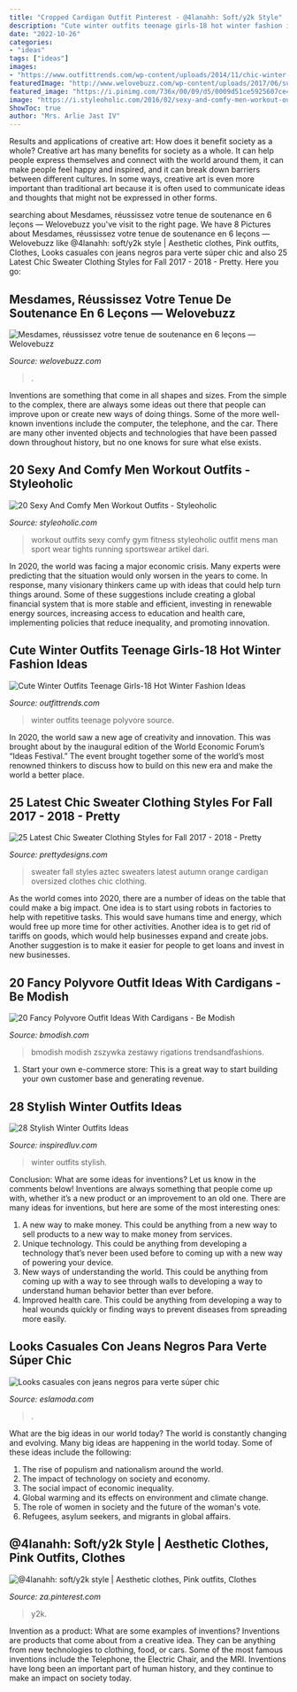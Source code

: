 ```yaml
---
title: "Cropped Cardigan Outfit Pinterest - @4lanahh: Soft/y2k Style"
description: "Cute winter outfits teenage girls-18 hot winter fashion ideas"
date: "2022-10-26"
categories:
- "ideas"
tags: ["ideas"]
images:
- "https://www.outfittrends.com/wp-content/uploads/2014/11/chic-winter-outfits-for-teenage-girls.jpg"
featuredImage: "http://www.welovebuzz.com/wp-content/uploads/2017/06/summer-interview-work-outfit-idea-18.jpg"
featured_image: "https://i.pinimg.com/736x/00/09/d5/0009d51ce5925607ce49994c2209dc85.jpg"
image: "https://i.styleoholic.com/2016/02/sexy-and-comfy-men-workout-outfits-18.jpg"
ShowToc: true
author: "Mrs. Arlie Jast IV"
---
```



Results and applications of creative art: How does it benefit society as a whole?
Creative art has many benefits for society as a whole. It can help people express themselves and connect with the world around them, it can make people feel happy and inspired, and it can break down barriers between different cultures. In some ways, creative art is even more important than traditional art because it is often used to communicate ideas and thoughts that might not be expressed in other forms.

	

		
searching about Mesdames, réussissez votre tenue de soutenance en 6 leçons — Welovebuzz you've visit to the right page. We have 8 Pictures about Mesdames, réussissez votre tenue de soutenance en 6 leçons — Welovebuzz like @4lanahh: soft/y2k style | Aesthetic clothes, Pink outfits, Clothes, Looks casuales con jeans negros para verte súper chic and also 25 Latest Chic Sweater Clothing Styles for Fall 2017 - 2018 - Pretty. Here you go:
		
    
## Mesdames, Réussissez Votre Tenue De Soutenance En 6 Leçons — Welovebuzz

<img loading=lazy src="http://www.welovebuzz.com/wp-content/uploads/2017/06/summer-interview-work-outfit-idea-18.jpg" onerror="this.onerror=null;this.src='https://tse2.mm.bing.net/th?id=OIP.K1g85_KeA_HFkcYRhlP3aQHaHa&amp;pid=15.1';" alt="Mesdames, réussissez votre tenue de soutenance en 6 leçons — Welovebuzz">

_Source: welovebuzz.com_

>. 

	

Inventions are something that come in all shapes and sizes. From the simple to the complex, there are always some ideas out there that people can improve upon or create new ways of doing things. Some of the more well-known inventions include the computer, the telephone, and the car. There are many other invented objects and technologies that have been passed down throughout history, but no one knows for sure what else exists.

    
## 20 Sexy And Comfy Men Workout Outfits - Styleoholic

<img loading=lazy src="https://i.styleoholic.com/2016/02/sexy-and-comfy-men-workout-outfits-18.jpg" onerror="this.onerror=null;this.src='https://tse2.mm.bing.net/th?id=OIP.WEK5O_DIMMM1A8iO60vbBQHaLH&amp;pid=15.1';" alt="20 Sexy And Comfy Men Workout Outfits - Styleoholic">

_Source: styleoholic.com_

>workout outfits sexy comfy gym fitness styleoholic outfit mens man sport wear tights running sportswear artikel dari. 

	

In 2020, the world was facing a major economic crisis. Many experts were predicting that the situation would only worsen in the years to come. In response, many visionary thinkers came up with ideas that could help turn things around. Some of these suggestions include creating a global financial system that is more stable and efficient, investing in renewable energy sources, increasing access to education and health care, implementing policies that reduce inequality, and promoting innovation.

    
## Cute Winter Outfits Teenage Girls-18 Hot Winter Fashion Ideas

<img loading=lazy src="https://www.outfittrends.com/wp-content/uploads/2014/11/chic-winter-outfits-for-teenage-girls.jpg" onerror="this.onerror=null;this.src='https://tse4.mm.bing.net/th?id=OIP.xIbrY9rJK_Fo7X4tXhZL7AAAAA&amp;pid=15.1';" alt="Cute Winter Outfits Teenage Girls-18 Hot Winter Fashion Ideas">

_Source: outfittrends.com_

>winter outfits teenage polyvore source. 

	

In 2020, the world saw a new age of creativity and innovation. This was brought about by the inaugural edition of the World Economic Forum’s “Ideas Festival.” The event brought together some of the world’s most renowned thinkers to discuss how to build on this new era and make the world a better place.

    
## 25 Latest Chic Sweater Clothing Styles For Fall 2017 - 2018 - Pretty

<img loading=lazy src="http://www.prettydesigns.com/wp-content/uploads/2013/10/sweater-for-fall.jpg" onerror="this.onerror=null;this.src='https://tse4.mm.bing.net/th?id=OIP.-v8Y4l8qbAZmDm0SM0O1AAHaL2&amp;pid=15.1';" alt="25 Latest Chic Sweater Clothing Styles for Fall 2017 - 2018 - Pretty">

_Source: prettydesigns.com_

>sweater fall styles aztec sweaters latest autumn orange cardigan oversized clothes chic clothing. 

	

As the world comes into 2020, there are a number of ideas on the table that could make a big impact. One idea is to start using robots in factories to help with repetitive tasks. This would save humans time and energy, which would free up more time for other activities. Another idea is to get rid of tariffs on goods, which would help businesses expand and create jobs. Another suggestion is to make it easier for people to get loans and invest in new businesses.

    
## 20 Fancy Polyvore Outfit Ideas With Cardigans - Be Modish

<img loading=lazy src="https://bmodish.com/wp-content/uploads/2014/03/peach-cardigan-outfit.jpg" onerror="this.onerror=null;this.src='https://tse4.mm.bing.net/th?id=OIP.ezDC7myTVMLHUiwFOgm1VwHaKK&amp;pid=15.1';" alt="20 Fancy Polyvore Outfit Ideas With Cardigans - Be Modish">

_Source: bmodish.com_

>bmodish modish zszywka zestawy rigations trendsandfashions. 

	

1. Start your own e-commerce store: This is a great way to start building your own customer base and generating revenue.

    
## 28 Stylish Winter Outfits Ideas

<img loading=lazy src="http://www.inspiredluv.com/wp-content/uploads/2016/12/25-Stylish-Winter-Outfits-Ideas-18.jpg" onerror="this.onerror=null;this.src='https://tse3.mm.bing.net/th?id=OIP.HXNKOXH3IYijz2LNrzP13wHaLl&amp;pid=15.1';" alt="28 Stylish Winter Outfits Ideas">

_Source: inspiredluv.com_

>winter outfits stylish. 

	

Conclusion: What are some ideas for inventions? Let us know in the comments below!
Inventions are always something that people come up with, whether it’s a new product or an improvement to an old one. There are many ideas for inventions, but here are some of the most interesting ones:
1. A new way to make money. This could be anything from a new way to sell products to a new way to make money from services.
2. Unique technology. This could be anything from developing a technology that’s never been used before to coming up with a new way of powering your device.
3. New ways of understanding the world. This could be anything from coming up with a way to see through walls to developing a way to understand human behavior better than ever before. 
4. Improved health care. This could be anything from developing a way to heal wounds quickly or finding ways to prevent diseases from spreading more easily.

    
## Looks Casuales Con Jeans Negros Para Verte Súper Chic

<img loading=lazy src="http://eslamoda.com/wp-content/uploads/sites/2/2016/06/outfit-tenis-blanco-600x827.jpg" onerror="this.onerror=null;this.src='https://tse3.mm.bing.net/th?id=OIP.3QiDpUnYMuODKe3QP6eGcAHaKN&amp;pid=15.1';" alt="Looks casuales con jeans negros para verte súper chic">

_Source: eslamoda.com_

>. 

	

What are the big ideas in our world today?
The world is constantly changing and evolving. Many big ideas are happening in the world today. Some of these ideas include the following:
1. The rise of populism and nationalism around the world.
2. The impact of technology on society and economy.
3. The social impact of economic inequality. 
4. Global warming and its effects on environment and climate change. 
5. The role of women in society and the future of the woman's vote. 
6. Refugees, asylum seekers, and migrants in global affairs. 

    
## @4lanahh: Soft/y2k Style | Aesthetic Clothes, Pink Outfits, Clothes

<img loading=lazy src="https://i.pinimg.com/736x/00/09/d5/0009d51ce5925607ce49994c2209dc85.jpg" onerror="this.onerror=null;this.src='https://tse2.mm.bing.net/th?id=OIP.J2IbRUu_GFQC1bw2mnAK_gHaG3&amp;pid=15.1';" alt="@4lanahh: soft/y2k style | Aesthetic clothes, Pink outfits, Clothes">

_Source: za.pinterest.com_

>y2k. 

	

Invention as a product: What are some examples of inventions?
Inventions are products that come about from a creative idea. They can be anything from new technologies to clothing, food, or cars. Some of the most famous inventions include the Telephone, the Electric Chair, and the MRI. Inventions have long been an important part of human history, and they continue to make an impact on society today.

